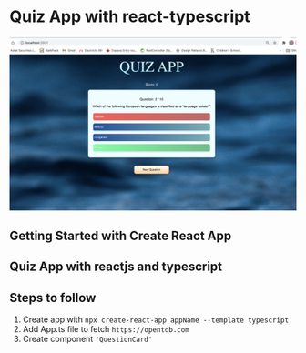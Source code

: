 # Quiz App with react-typescript
![dashboard](public/quiz.png)
## Getting Started with Create React App
## Quiz App with reactjs and typescript
## Steps to follow

1. Create app with `npx create-react-app appName --template typescript`
2. Add App.ts file to fetch `https://opentdb.com`
3. Create component `'QuestionCard'`


